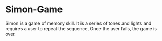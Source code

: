 # Simon-Game
Simon is a game of memory skill. 
It is a series of tones and lights and requires a user to repeat the sequence, Once the user fails, the game is over.

